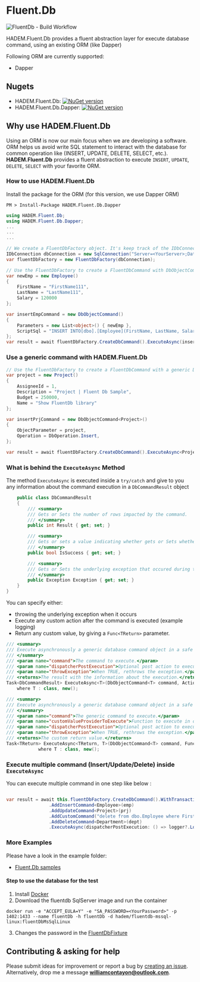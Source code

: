 # Fluent.Db 

![FluentDb - Build Workflow](https://github.com/HADEM/Fluent.Db/workflows/FluentDb%20-%20Build%20Workflow/badge.svg?branch=main)

HADEM.Fluent.Db provides a fluent abstraction layer for execute database command, using an existing ORM (like Dapper) 

Following ORM are currently supported:
- Dapper

## Nugets
- HADEM.Fluent.Db: [![NuGet version](https://badge.fury.io/nu/HADEM.Fluent.Db.svg)](https://badge.fury.io/nu/HADEM.Fluent.Db)
- HADEM.Fluent.Db.Dapper: [![NuGet version](https://badge.fury.io/nu/HADEM.Fluent.Db.Dapper.svg)](https://badge.fury.io/nu/HADEM.Fluent.Db.Dapper)

## Why use HADEM.Fluent.Db
Using an ORM is now our main focus when we are developing a software.
ORM helps us avoid write SQL statement to interact with the database for common operation like (INSERT, UPDATE, DELETE, SELECT, etc.). <b>HADEM.Fluent.Db</b> provides a fluent abstraction to execute `INSERT`, `UPDATE`, `DELETE`, `SELECT` with your favorite ORM.

### How to use HADEM.Fluent.Db
Install the package for the ORM (for this version, we use Dapper ORM)
```console
PM > Install-Package HADEM.Fluent.Db.Dapper
```

```csharp
using HADEM.Fluent.Db;
using HADEM.Fluent.Db.Dapper;
...
...
...

// We create a FluentDbFactory object. It's keep track of the IDbConnection to use
IDbConnection dbConnection = new SqlConnection("Server=<YourServer>;Database=<YourDatabase>;User=<userId>;Password=<Password>");
var fluentDbFactory = new FluentDbFactory(dbConnection);

// Use the FluentDbFactory to create a FluentDbCommand with DbObjectCommand (represent the command to be executed)
var newEmp = new Employee()
{
    FirstName = "FirstName111",
    LastName = "LastName111",
    Salary = 120000
};

var insertEmpCommand = new DbObjectCommand()
{
    Parameters = new List<object>() { newEmp },
    ScriptSql = "INSERT INTO[dbo].[Employee](FirstName, LastName, Salary) Values(@FirstName, @LastName, @Salary)"
};
var result = await fluentDbFactory.CreateDbCommand().ExecuteAsync(insertEmpCommand);

```

### Use a generic command with HADEM.Fluent.Db
```csharp     
// Use the FluentDbFactory to create a FluentDbCommand with a generic DbObjectCommand (represent the command to be executed)
var project = new Project()
{
    AssigneeId = 1,
    Description = "Project | Fluent Db Sample",
    Budget = 250000,
    Name = "Show FluentDb library"
};

var insertPrjCommand = new DbObjectCommand<Project>()
{
    ObjectParameter = project,
    Operation = DbOperation.Insert,
};

var result = await fluentDbFactory.CreateDbCommand().ExecuteAsync<Project>(insertPrjCommand);
```

### What is behind the `ExecuteAsync` Method

The method `ExecuteAsync` is executed inside a `try/catch` and give to you any information about the command execution in a `DbCommandResult` object

```csharp
    public class DbCommandResult
    {
        /// <summary>
        /// Gets or Sets the number of rows impacted by the command.
        /// </summary>
        public int Result { get; set; }

        /// <summary>
        /// Gets or sets a value indicating whether gets or Sets whether the command has successfully be executed.
        /// </summary>
        public bool IsSuccess { get; set; }

        /// <summary>
        /// Gets or Sets the underlying exception that occured during the command execution.
        /// </summary>
        public Exception Exception { get; set; }
    }
}
```
You can specify either:
- throwing the underlying exception when it occurs
- Execute any custom action after the command is executed (example logging)
- Return any custom value, by giving a `Func<TReturn>` parameter.

```csharp
/// <summary>
/// Execute asynchronously a generic database command object in a safe way.
/// </summary>
/// <param name="command">The command to execute.</param>
/// <param name="dispatcherPostExecution">Optional post action to execute.</param>
/// <param name="throwException">When TRUE, rethrows the exception.</param>
/// <returns>The result with the information about the execution.</returns>
Task<DbCommandResult> ExecuteAsync<T>(DbObjectCommand<T> command, Action dispatcherPostExecution = null, bool throwException = false)
    where T : class, new();

/// <summary>
/// Execute asynchronously a generic database command object in a safe way and return a custom value.
/// </summary>
/// <param name="command">The generic command to execute.</param>
/// <param name="customValueProviderToExecute">Function to execute in order to return the <typeparamref name="TReturn"/> value.</param>
/// <param name="dispatcherPostExecution">Optional post action to execute.</param>
/// <param name="throwException">When TRUE, rethrows the exception.</param>
/// <returns>The custom return value.</returns>
Task<TReturn> ExecuteAsync<TReturn, T>(DbObjectCommand<T> command, Func<TReturn> customValueProviderToExecute, Action dispatcherPostExecution = null, bool throwException = false)
            where T : class, new();
```

### Execute multiple command (Insert/Update/Delete) inside `ExecuteAsync`
You can execute multiple command in one step like below :
```csharp

var result = await this.fluentDbFactory.CreateDbCommand().WithTransaction()
                .AddInsertCommand<Employee>(emp)
                .AddUpdateCommand<Project>(prj)
                .AddCustomCommand("delete from dbo.Employee where FirstName = 'FirstName111'")
                .AddDeleteCommand<Department>(dept)
                .ExecuteAsync(dispatcherPostExecution: () => logger?.LogInformation("logging !"), throwException: true);

```


### More Examples
Please have a look in the example folder: 
- [Fluent.Db samples](./samples)

#### Step to use the database for the test
1. Install [Docker](https://www.docker.com/)
2. Download the fluentdb SqlServer image and run the container 
```console
docker run -e "ACCEPT_EULA=Y" -e "SA_PASSWORD=<YourPassword>" -p 1402:1433 --name fluentDb -h fluentDb -d hadem/fluentdb-mssql-linux:fluentDbMsSqlLinux
```
3. Changes the password in the [FluentDbFixture](https://github.com/HADEM/Fluent.Db/blob/main/tests/HADEM.Fluent.Db.Test.Core/FluentDbFixture.cs) 


## Contributing & asking for help

Please submit ideas for improvement or report a bug by [creating an issue](https://github.com/HADEM/Fluent.Db/issues/new). <br>
Alternatively, drop me a message <b>williamcontayon@outlook.com</b>.




